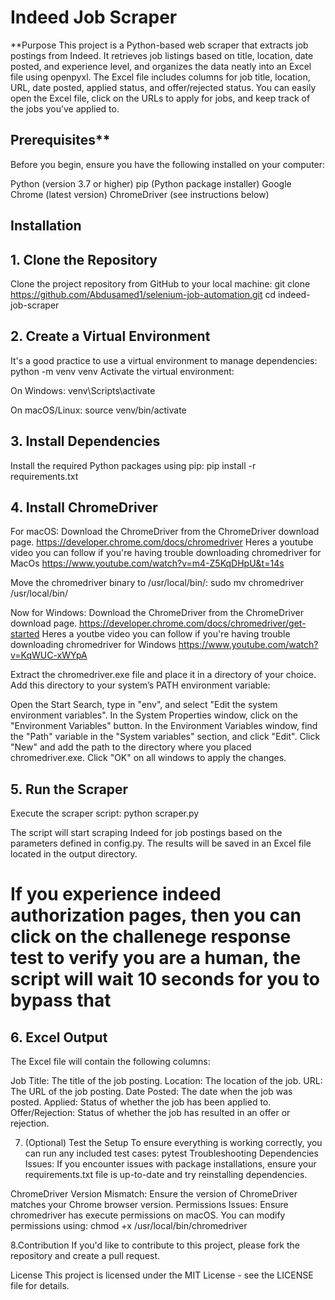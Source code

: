 # Indeed Job Scraper
**Purpose
This project is a Python-based web scraper that extracts job postings from Indeed. It retrieves job listings based on title, location, date posted, and experience level, and organizes the data neatly into an Excel file using openpyxl. The Excel file includes columns for job title, location, URL, date posted, applied status, and offer/rejected status. You can easily open the Excel file, click on the URLs to apply for jobs, and keep track of the jobs you’ve applied to.

## Prerequisites**
Before you begin, ensure you have the following installed on your computer:

Python (version 3.7 or higher)
pip (Python package installer)
Google Chrome (latest version)
ChromeDriver (see instructions below)

## Installation
## 1. Clone the Repository
Clone the project repository from GitHub to your local machine:
git clone https://github.com/Abdusamed1/selenium-job-automation.git
cd indeed-job-scraper

## 2. Create a Virtual Environment
It's a good practice to use a virtual environment to manage dependencies:
python -m venv venv
Activate the virtual environment:

On Windows:
venv\Scripts\activate

On macOS/Linux:
source venv/bin/activate

## 3. Install Dependencies
Install the required Python packages using pip:
pip install -r requirements.txt

## 4. Install ChromeDriver
For macOS:
Download the ChromeDriver from the ChromeDriver download page.
https://developer.chrome.com/docs/chromedriver
Heres a youtube video you can follow if you're having trouble downloading chromedriver for MacOs
https://www.youtube.com/watch?v=m4-Z5KqDHpU&t=14s

Move the chromedriver binary to /usr/local/bin/:
sudo mv chromedriver /usr/local/bin/

Now for Windows:
Download the ChromeDriver from the ChromeDriver download page.
https://developer.chrome.com/docs/chromedriver/get-started
Heres a youtbe video you can follow if you're having trouble downloading chromedriver for Windows
https://www.youtube.com/watch?v=KqWUC-xWYpA

Extract the chromedriver.exe file and place it in a directory of your choice.
Add this directory to your system’s PATH environment variable:

Open the Start Search, type in "env", and select "Edit the system environment variables".
In the System Properties window, click on the "Environment Variables" button.
In the Environment Variables window, find the "Path" variable in the "System variables" section, and click "Edit".
Click "New" and add the path to the directory where you placed chromedriver.exe.
Click "OK" on all windows to apply the changes.

## 5. Run the Scraper
Execute the scraper script:
python scraper.py

The script will start scraping Indeed for job postings based on the parameters defined in config.py. The results will be saved in an Excel file located in the output directory.

# If you experience indeed authorization pages, then you can click on the challenege response test to verify you are a human, the script will wait 10 seconds for you to bypass that



## 6. Excel Output
The Excel file will contain the following columns:

Job Title: The title of the job posting.
Location: The location of the job.
URL: The URL of the job posting.
Date Posted: The date when the job was posted.
Applied: Status of whether the job has been applied to.
Offer/Rejection: Status of whether the job has resulted in an offer or rejection.

7. (Optional) Test the Setup
To ensure everything is working correctly, you can run any included test cases:
pytest
Troubleshooting
Dependencies Issues: If you encounter issues with package installations, ensure your requirements.txt file is up-to-date and try reinstalling dependencies.

ChromeDriver Version Mismatch: Ensure the version of ChromeDriver matches your Chrome browser version.
Permissions Issues: Ensure chromedriver has execute permissions on macOS. You can modify permissions using:
chmod +x /usr/local/bin/chromedriver

8.Contribution
If you'd like to contribute to this project, please fork the repository and create a pull request.

License
This project is licensed under the MIT License - see the LICENSE file for details.



